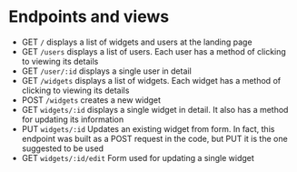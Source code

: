 # Endpoints and views 
- GET `/` displays a list of widgets and users at the landing page 
- GET `/users` displays a list of users. Each user has a method of clicking to viewing its details
- GET `/user/:id` displays a single user in detail
- GET `/widgets` displays a list of widgets. Each widget has a method of clicking to viewing its details
- POST `/widgets` creates a new widget
- GET `widgets/:id` displays a single widget in detail. It also has a method for updating its information
- PUT `widgets/:id` Updates an existing widget from form. In fact, this endpoint was built as a POST request in the code, but PUT it is the one suggested to be used
- GET `widgets/:id/edit` Form used for updating a single widget


